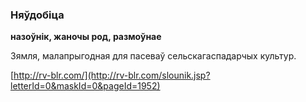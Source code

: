 ### Няўдобіца
**назоўнік, жаночы род, размоўнае**

Зямля, малапрыгодная для пасеваў сельскагаспадарчых культур.

<a rel="author">[http://rv-blr.com/](http://rv-blr.com/slounik.jsp?letterId=0&maskId=0&pageId=1952)</a>
